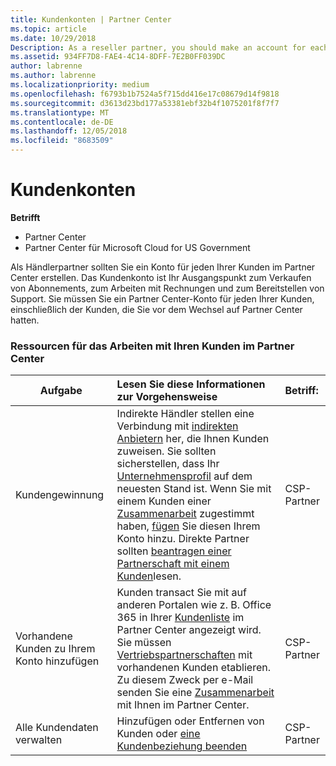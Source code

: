 ```yaml
---
title: Kundenkonten | Partner Center
ms.topic: article
ms.date: 10/29/2018
Description: As a reseller partner, you should make an account for each of your customers in Partner Center. The customer account will be your starting point for selling subscriptions, billing, and providing support.
ms.assetid: 934FF7D8-FAE4-4C14-8DFF-7E2B0FF039DC
author: labrenne
ms.author: labrenne
ms.localizationpriority: medium
ms.openlocfilehash: f6793b1b7524a5f715dd416e17c08679d14f9818
ms.sourcegitcommit: d3613d23bd177a53381ebf32b4f1075201f8f7f7
ms.translationtype: MT
ms.contentlocale: de-DE
ms.lasthandoff: 12/05/2018
ms.locfileid: "8683509"
---
```

# <a name="customer-accounts"></a>Kundenkonten

**Betrifft**

-  Partner Center
-  Partner Center für Microsoft Cloud for US Government


Als Händlerpartner sollten Sie ein Konto für jeden Ihrer Kunden im Partner Center erstellen. Das Kundenkonto ist Ihr Ausgangspunkt zum Verkaufen von Abonnements, zum Arbeiten mit Rechnungen und zum Bereitstellen von Support. Sie müssen Sie ein Partner Center-Konto für jeden Ihrer Kunden, einschließlich der Kunden, die Sie vor dem Wechsel auf Partner Center hatten.

### <a name="resources-for-working-with-your-customers-on-the-partner-center"></a>Ressourcen für das Arbeiten mit Ihren Kunden im Partner Center

|**Aufgabe**   |**Lesen Sie diese Informationen zur Vorgehensweise**   |**Betriff:**|
|-----------------|:----------------------------|:--------------|
|Kundengewinnung|Indirekte Händler stellen eine Verbindung mit [indirekten Anbietern](indirect-reseller-tasks-in-partner-center.md) her, die Ihnen Kunden zuweisen. Sie sollten sicherstellen, dass Ihr [Unternehmensprofil](create-a-marketing-profile.md) auf dem neuesten Stand ist. Wenn Sie mit einem Kunden einer [Zusammenarbeit](responding-to-referrals.md) zugestimmt haben, [fügen](add-a-new-customer.md) Sie diesen Ihrem Konto hinzu. Direkte Partner sollten [beantragen einer Partnerschaft mit einem Kunden](request-a-relationship-with-a-customer.md)lesen.|CSP-Partner|
|Vorhandene Kunden zu Ihrem Konto hinzufügen   | Kunden transact Sie mit auf anderen Portalen wie z. B. Office 365 in Ihrer [Kundenliste](see-your-customer-list.md) im Partner Center angezeigt wird. Sie müssen [Vertriebspartnerschaften](indirect-reseller-tasks-in-partner-center.md) mit vorhandenen Kunden etablieren. Zu diesem Zweck per e-Mail senden Sie eine [Zusammenarbeit](responding-to-referrals.md) mit Ihnen im Partner Center.   | CSP-Partner   |
|Alle Kundendaten verwalten   | Hinzufügen oder Entfernen von Kunden oder [eine Kundenbeziehung beenden](remove-a-relationship.md)|   CSP-Partner |